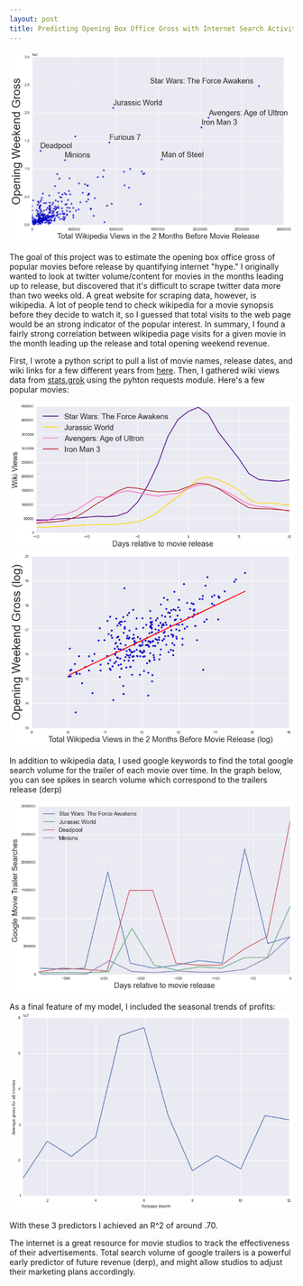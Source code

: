 ```yaml
---
layout: post
title: Predicting Opening Box Office Gross with Internet Search Activity
---
```


![Output](https://github.com/dwieker/dwieker.github.io/blob/master/images/wiki_vs_gross.png?raw=true)

The goal of this project was to estimate the opening box office gross of popular movies before release by quantifying internet "hype." I originally wanted to look at twitter volume/content for movies in the months leading up to release, but discovered that it's difficult to scrape twitter data more than two weeks old. A great website for scraping data, however, is wikipedia. A lot of people tend to check wikipedia for a movie synopsis before they decide to watch it, so I guessed that total visits to the web page would be an strong indicator of the popular interest. In summary, I found a fairly strong correlation between wikipedia page visits for a given movie in the month leading up the release and total opening weekend revenue.

First, I wrote a python script to pull a list of movie names, release dates, and wiki links for a few different years from [here](https://en.wikipedia.org/wiki/2015_in_film). Then, I gathered wiki views data from [stats.grok](http://stats.grok.se/) using the pyhton requests module. Here's a few popular movies:

![Output](https://github.com/dwieker/dwieker.github.io/blob/master/images/wiki.png?raw=true)
![](https://github.com/dwieker/dwieker.github.io/blob/master/images/log_wiki.png?raw=true)

In addition to wikipedia data, I used google keywords to find the total google search volume for the trailer of each movie over time. In the graph below, you can see spikes in search volume which  correspond to the trailers release (derp)

![](https://github.com/dwieker/dwieker.github.io/blob/master/images/google.png?raw=true)

As a final feature of my model, I included the seasonal trends of profits:
![](https://github.com/dwieker/dwieker.github.io/blob/master/images/peak.png?raw=true)

With these 3 predictors I achieved an R^2 of around .70.

The internet is a great resource for movie studios to track the effectiveness of their advertisements. Total search volume of google trailers is a powerful early predictor of future revenue (derp), and might allow studios to adjust their marketing plans accordingly. 
